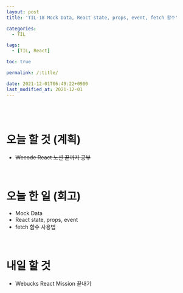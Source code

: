 ```yaml
---
layout: post
title: 'TIL-18 Mock Data, React state, props, event, fetch 함수'

categories: 
  - TIL

tags: 
  - [TIL, React]

toc: true

permalink: /:title/

date: 2021-12-01T06:49:22+0900
last_modified_at: 2021-12-01
---
```


<br>
<br>

# 오늘 할 것 (계획)

- ~~Wecode React 노션 끝까지 공부~~

<br>

# 오늘 한 일 (회고)

- Mock Data
- React state, props, event 
- fetch 함수 사용법 

<br>

# 내일 할 것

- Webucks React Mission 끝내기